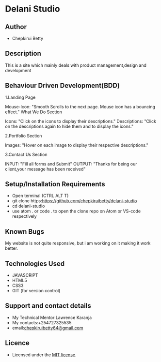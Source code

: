 # Delani Studio

## Author

- Chepkirui Betty

## Description

This is a site which mainly deals with product management,design and development

## Behaviour Driven Development(BDD)

 1.Landing Page

 Mouse-Icon: "Smooth Scrolls to the next page. Mouse icon has a bouncing effect."
What We Do Section

Icons: "Click on the icons to display their descriptions."
Descriptions: "Click on the descriptions again to hide them and to display the icons."

2.Portfolio Section

Images: "Hover on each image to display their respective descriptions."

3.Contact Us Section

INPUT: "Fill all forms and Submit"
OUTPUT: "Thanks for being our client,your message has been received"


## Setup/Installation Requirements

- Open terminal (CTRL ALT T)
- git clone https:https://github.com/chepkiruibetty/delani-studio
- cd delani-studio
- use atom . or code . to open the clone repo on Atom or VS-code respectively

## Known Bugs

My website is not quite responsive, but i am working on  it making it work better.

## Technologies Used

- JAVASCRIPT
- HTML5
- CSS3
- GIT (for version control)

## Support and contact details

- My Technical Mentor:Lawrence Karanja
- My contacts:+254727325535
- email:chepkiruibetty64@gmail.com

## Licence

- Licensed under the  [MIT license](LICENSE).
